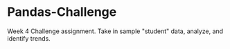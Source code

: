 # Pandas-Challenge
Week 4 Challenge assignment. Take in sample "student" data, analyze, and identify trends. 
